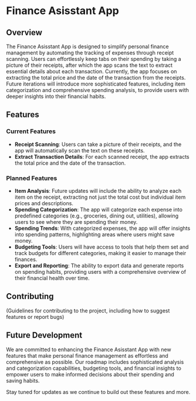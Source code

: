 # Finance Asisstant App

## Overview
The Finance Asisstant App is designed to simplify personal finance management by automating the tracking of expenses through receipt scanning. Users can effortlessly keep tabs on their spending by taking a picture of their receipts, after which the app scans the text to extract essential details about each transaction. Currently, the app focuses on extracting the total price and the date of the transaction from the receipts. Future iterations will introduce more sophisticated features, including item categorization and comprehensive spending analysis, to provide users with deeper insights into their financial habits.

## Features

### Current Features
- **Receipt Scanning**: Users can take a picture of their receipts, and the app will automatically scan the text on these receipts.
- **Extract Transaction Details**: For each scanned receipt, the app extracts the total price and the date of the transaction.

### Planned Features
- **Item Analysis**: Future updates will include the ability to analyze each item on the receipt, extracting not just the total cost but individual item prices and descriptions.
- **Spending Categorization**: The app will categorize each expense into predefined categories (e.g., groceries, dining out, utilities), allowing users to see where they are spending their money.
- **Spending Trends**: With categorized expenses, the app will offer insights into spending patterns, highlighting areas where users might save money.
- **Budgeting Tools**: Users will have access to tools that help them set and track budgets for different categories, making it easier to manage their finances.
- **Export and Reporting**: The ability to export data and generate reports on spending habits, providing users with a comprehensive overview of their financial health over time.

<!-- ## Getting Started
(Current setup and installation instructions) -->

<!-- ## How to Use
(Step-by-step guide on using the app's current features) -->

## Contributing
(Guidelines for contributing to the project, including how to suggest features or report bugs)

## Future Development
We are committed to enhancing the Finance Asisstant App with new features that make personal finance management as effortless and comprehensive as possible. Our roadmap includes sophisticated analysis and categorization capabilities, budgeting tools, and financial insights to empower users to make informed decisions about their spending and saving habits.

Stay tuned for updates as we continue to build out these features and more.
